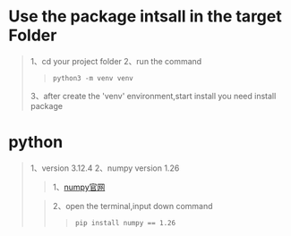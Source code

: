 # Use the package intsall in the target Folder
> 1、cd your project folder
> 2、run the command
>> ``` python3 -m venv venv ```  
> 
> 3、after create the 'venv' environment,start install you need install package

# python 
> 1、version 3.12.4
> 2、numpy version 1.26
>> 1、[numpy官网](http://numpy.org/doc/stable/)
>
>> 2、open the terminal,input down command
>>> ```pip install numpy == 1.26 ``` 




